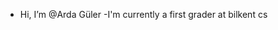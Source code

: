 - Hi, I’m @Arda Güler
-I'm currently a first grader at bilkent cs

<!---
Arda-stray/Arda-stray is a ✨ special ✨ repository because its `README.md` (this file) appears on your GitHub profile.
You can click the Preview link to take a look at your changes.
--->
